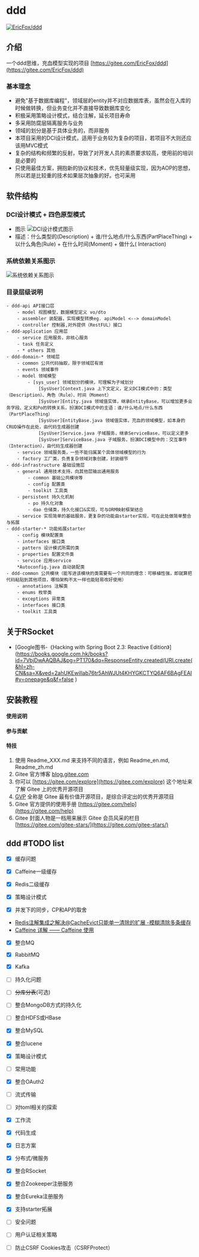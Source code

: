 # ddd

[![EricFox/ddd](https://gitee.com/EricFox/ddd/widgets/widget_card.svg?colors=ff6857,000000,ffffff,e3e9ed,666666,739bff)](https://gitee.com/EricFox/ddd)

## 介绍

一个ddd思维，充血模型实现的项目 [https://gitee.com/EricFox/ddd](https://gitee.com/EricFox/ddd)

### 基本理念

- 避免"基于数据库编程"，领域层的entity并不对应数据库表，虽然会在入库的时候做转换，但业务变化并不直接导致数据库变化
- 积极采用策略设计模式，结合注解，延长项目寿命
- 多采用防腐层隔离服务与业务
- 领域的划分是基于具体业务的，而非服务
- 本项目采用的DCI设计模式，适用于业务较为复杂的项目，若项目不大则还应该用MVC模式
- 复杂的结构和频繁的反射，导致了对开发人员的素质要求较高，使用前的培训是必要的
- 只使用最佳方案，拥抱新的协议和技术，优先轻量级实现，因为AOP的思想，所以若是比较重的技术如果层次抽象的好。也可采用

## 软件结构

### DCI设计模式 + 四色原型模式

- 图示
  ![DCI设计模式图示](./docs/images/DCI设计模式图示.jpg)
- 描述：什么类型的(Description) + 谁/什么地点/什么东西(PartPlaceThing) + 以什么角色(Rule) + 在什么时间(Moment) + 做什么(
  Interaction)

### 系统依赖关系图示

![系统依赖关系图示](./docs/images/系统依赖关系图.png)

### 目录层级说明

```text
- ddd-api API接口层
	- model 视图模型，数据模型定义 vo/dto
	- assembler 装配器，实现模型转换eg. apiModel <--> domainModel
	- controller 控制器,对外提供（RestFUL）接口
- ddd-application 应用层
	- service 应用服务，非核心服务
	- task 任务定义
	- * others 其他
- ddd-domain-* 领域层
	- common 公共代码抽取，限于领域层有效
	- events 领域事件
	- model 领域模型
		- [sys_user] 领域划分的模块，可理解为子域划分
			[SysUser]Context.java 上下文定义，定义DCI模式中的：类型（Description）、角色（Rule）、时间（Moment）
			[SysUser]Entity.java 领域值实体，继承EntityBase，可以增加更多业务字段、定义和Po的转换关系，扮演DCI模式中的主语：谁/什么地点/什么东西（PartPlaceThing）
			[SysUser]EntityBase.java 领域值实体，充血的领域模型，如本身的CRUD操作在此处，由代码生成器创建
			[SysUser]Service.java 子域服务，继承ServiceBase，可以定义更多
			[SysUser]ServiceBase.java 子域服务，扮演DCI模型中的：交互事件（Interaction），由代码生成器创建
	- service 领域服务类，一些不能归属某个具体领域模型的行为
	- factory 工厂类，负责复杂领域对象创建，封装细节
- ddd-infrastructure 基础设施层
	- general 通用技术支持，向其他层输出通用服务
		- common 基础公共模块等
		- config 配置类
		- toolkit 工具类
	- persistent 持久化机制
		- po 持久化对象
		- dao 仓储类，持久化接口&实现，可与ORM映射框架结合
	- service 实现简单的基础服务，更复杂的功能由starter实现，可在此处做简单整合与拓展
- ddd-starter-* 功能拓展starter
	- config 模块配置类
	- interfaces 接口类
	- pattern 设计模式所需的类
	- properties 配置文件类
	- service 应用service
	*Autoconfig.java 自动装配类
- ddd-common 公共模块（能写进该模块的类需要有一个共同的理念：可移植性强，即就算把代码粘贴到其他项目，哪怕架构不太一样也能轻易改好使用）
	- annotations 注解类
	- enums 枚举类
	- exceptions 异常类
	- interfaces 接口类
	- toolkit 工具类
```

## 关于RSocket

- [Google图书-《Hacking with Spring Boot 2.3: Reactive Edition》](https://books.google.com.hk/books?id=7VbjDwAAQBAJ&pg=PT170&dq=ResponseEntity.created(URI.create(&hl=zh-CN&sa=X&ved=2ahUKEwillab76tr5AhWJUt4KHYGKCTYQ6AF6BAgFEAI#v=onepage&q&f=false
  )

## 安装教程

#### 使用说明

#### 参与贡献

#### 特技

1. 使用 Readme\_XXX.md 来支持不同的语言，例如 Readme\_en.md, Readme\_zh.md
2. Gitee 官方博客 [blog.gitee.com](https://blog.gitee.com)
3. 你可以 [https://gitee.com/explore](https://gitee.com/explore) 这个地址来了解 Gitee 上的优秀开源项目
4. [GVP](https://gitee.com/gvp) 全称是 Gitee 最有价值开源项目，是综合评定出的优秀开源项目
5. Gitee 官方提供的使用手册 [https://gitee.com/help](https://gitee.com/help)
6. Gitee 封面人物是一档用来展示 Gitee 会员风采的栏目 [https://gitee.com/gitee-stars/](https://gitee.com/gitee-stars/)

## ddd #TODO list

- [X]  缓存问题

- [X]  Caffeine一级缓存
- [X]  Redis二级缓存
- [X]  策略设计模式
- [X]  并发下的同步，CP和AP的取舍

- [Redis注解集成之解决@CacheEvict只能单一清除的扩展 -模糊清除多条缓存](https://blog.csdn.net/qq_33454884/article/details/89330649)
- [Caffeine 详解 —— Caffeine 使用](https://zhuanlan.zhihu.com/p/329684099)
- [X]  整合MQ

- [X]  RabbitMQ
- [X]  Kafka
- [ ]  持久化问题

- [ ]  ~~分库分表~~(可选)
- [ ]  整合MongoDB方式的持久化
- [ ]  整合HDFS或HBase
- [X]  整合MySQL
- [X]  整合lucene
- [X]  策略设计模式
- [ ]  常用功能

- [X]  整合OAuth2
- [ ]  流式传输
- [ ]  对toml相关的探索
- [X]  工作流
- [X]  代码生成
- [X]  日志方案
- [X]  分布式/微服务

- [X]  整合RSocket
- [X]  整合Zookeeper注册服务
- [X]  整合Eureka注册服务
- [X]  支持starter拓展
- [ ]  安全问题

- [ ]  用户认证相关策略
- [ ]  防止CSRF Cookies攻击（CSRFProtect）
